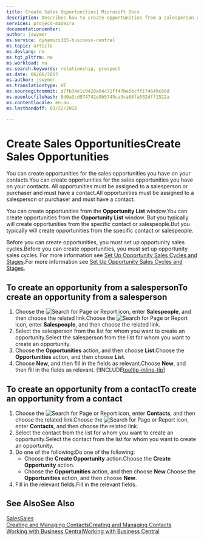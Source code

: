 ```yaml
---
title: Create Sales Opportunities| Microsoft Docs
description: Describes how to create opportunities from a salesperson or a contact in Business Central.
services: project-madeira
documentationcenter: 
author: jswymer
ms.service: dynamics365-business-central
ms.topic: article
ms.devlang: na
ms.tgt_pltfrm: na
ms.workload: na
ms.search.keywords: relationship, prospect
ms.date: 06/06/2017
ms.author: jswymer
ms.translationtype: HT
ms.sourcegitcommit: d7fb34e1c9428a64c71ff47be8bcff174649c00d
ms.openlocfilehash: 8d0a3cd974742e9b5745ca3ca08fa582dff1522a
ms.contentlocale: en-au
ms.lasthandoff: 03/22/2018

---
```

# <a name="create-sales-opportunities"></a><span data-ttu-id="8182d-103">Create Sales Opportunities</span><span class="sxs-lookup"><span data-stu-id="8182d-103">Create Sales Opportunities</span></span>
<span data-ttu-id="8182d-104">You can create opportunities for the sales opportunities you have on your contacts.</span><span class="sxs-lookup"><span data-stu-id="8182d-104">You can create opportunities for the sales opportunities you have on your contacts.</span></span> <span data-ttu-id="8182d-105">All opportunities must be assigned to a salesperson or purchaser and must have a contact.</span><span class="sxs-lookup"><span data-stu-id="8182d-105">All opportunities must be assigned to a salesperson or purchaser and must have a contact.</span></span>

<span data-ttu-id="8182d-106">You can create opportunities from the **Opportunity List** window.</span><span class="sxs-lookup"><span data-stu-id="8182d-106">You can create opportunities from the **Opportunity List** window.</span></span> <span data-ttu-id="8182d-107">But you typically will create opportunities from the specific contact or salespeople.</span><span class="sxs-lookup"><span data-stu-id="8182d-107">But you typically will create opportunities from the specific contact or salespeople.</span></span>

<span data-ttu-id="8182d-108">Before you can create opportunities, you must set up opportunity sales cycles.</span><span class="sxs-lookup"><span data-stu-id="8182d-108">Before you can create opportunities, you must set up opportunity sales cycles.</span></span> <span data-ttu-id="8182d-109">For more information see [Set Up Opportunity Sales Cycles and Stages](marketing-how-setup-opportunity-sales-cycles-stages.md).</span><span class="sxs-lookup"><span data-stu-id="8182d-109">For more information see [Set Up Opportunity Sales Cycles and Stages](marketing-how-setup-opportunity-sales-cycles-stages.md).</span></span>

## <a name="to-create-an-opportunity-from-a-salesperson"></a><span data-ttu-id="8182d-110">To create an opportunity from a salesperson</span><span class="sxs-lookup"><span data-stu-id="8182d-110">To create an opportunity from a salesperson</span></span>
1. <span data-ttu-id="8182d-111">Choose the ![Search for Page or Report](media/ui-search/search_small.png "Search for Page or Report icon") icon, enter **Salespeople**, and then choose the related link.</span><span class="sxs-lookup"><span data-stu-id="8182d-111">Choose the ![Search for Page or Report](media/ui-search/search_small.png "Search for Page or Report icon") icon, enter **Salespeople**, and then choose the related link.</span></span>
2. <span data-ttu-id="8182d-112">Select the salesperson from the list for whom you want to create an opportunity.</span><span class="sxs-lookup"><span data-stu-id="8182d-112">Select the salesperson from the list for whom you want to create an opportunity.</span></span>
3. <span data-ttu-id="8182d-113">Choose the **Opportunities** action, and then choose **List**.</span><span class="sxs-lookup"><span data-stu-id="8182d-113">Choose the **Opportunities** action, and then choose **List**.</span></span>
4. <span data-ttu-id="8182d-114">Choose **New**, and then fill in the fields as relevant.</span><span class="sxs-lookup"><span data-stu-id="8182d-114">Choose **New**, and then fill in the fields as relevant.</span></span> [!INCLUDE[tooltip-inline-tip](includes/tooltip-inline-tip_md.md)]  



## <a name="to-create-an-opportunity-from-a-contact"></a><span data-ttu-id="8182d-115">To create an opportunity from a contact</span><span class="sxs-lookup"><span data-stu-id="8182d-115">To create an opportunity from a contact</span></span>
1. <span data-ttu-id="8182d-116">Choose the ![Search for Page or Report](media/ui-search/search_small.png "Search for Page or Report icon") icon, enter **Contacts**, and then choose the related link.</span><span class="sxs-lookup"><span data-stu-id="8182d-116">Choose the ![Search for Page or Report](media/ui-search/search_small.png "Search for Page or Report icon") icon, enter **Contacts**, and then choose the related link.</span></span>
2. <span data-ttu-id="8182d-117">Select the contact from the list for whom you want to create an opportunity.</span><span class="sxs-lookup"><span data-stu-id="8182d-117">Select the contact from the list for whom you want to create an opportunity.</span></span>
3. <span data-ttu-id="8182d-118">Do one of the following:</span><span class="sxs-lookup"><span data-stu-id="8182d-118">Do one of the following:</span></span>
   * <span data-ttu-id="8182d-119">Choose the **Create Opportunity** action.</span><span class="sxs-lookup"><span data-stu-id="8182d-119">Choose the **Create Opportunity** action.</span></span>
   * <span data-ttu-id="8182d-120">Choose the  **Opportunities** action, and then choose **New**.</span><span class="sxs-lookup"><span data-stu-id="8182d-120">Choose the  **Opportunities** action, and then choose **New**.</span></span>
4. <span data-ttu-id="8182d-121">Fill in the relevant fields.</span><span class="sxs-lookup"><span data-stu-id="8182d-121">Fill in the relevant fields.</span></span>

## <a name="see-also"></a><span data-ttu-id="8182d-122">See Also</span><span class="sxs-lookup"><span data-stu-id="8182d-122">See Also</span></span>
[<span data-ttu-id="8182d-123">Sales</span><span class="sxs-lookup"><span data-stu-id="8182d-123">Sales</span></span>](sales-manage-sales.md)  
[<span data-ttu-id="8182d-124">Creating and Managing Contacts</span><span class="sxs-lookup"><span data-stu-id="8182d-124">Creating and Managing Contacts</span></span>](marketing-contacts.md)  
[<span data-ttu-id="8182d-125">Working with Business Central</span><span class="sxs-lookup"><span data-stu-id="8182d-125">Working with Business Central</span></span>](ui-work-product.md)

